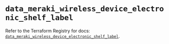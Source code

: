 # `data_meraki_wireless_device_electronic_shelf_label`

Refer to the Terraform Registry for docs: [`data_meraki_wireless_device_electronic_shelf_label`](https://registry.terraform.io/providers/ciscodevnet/meraki/1.7.1/docs/data-sources/wireless_device_electronic_shelf_label).
